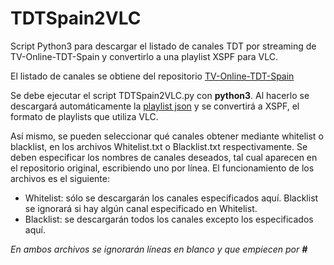 # TDTSpain2VLC

Script Python3 para descargar el listado de canales TDT por streaming de TV-Online-TDT-Spain y convertirlo a una playlist XSPF para VLC.

El listado de canales se obtiene del repositorio [TV-Online-TDT-Spain](https://github.com/ruvelro/TV-Online-TDT-Spain)

Se debe ejecutar el script TDTSpain2VLC.py con **python3**. Al hacerlo se descargará automáticamente la [playlist json](https://github.com/ruvelro/TV-Online-TDT-Spain/blob/master/tv-spain.json) y se convertirá a XSPF, el formato de playlists que utiliza VLC.

Así mismo, se pueden seleccionar qué canales obtener mediante whitelist o blacklist, en los archivos Whitelist.txt o Blacklist.txt respectivamente. Se deben especificar los nombres de canales deseados, tal cual aparecen en el repositorio original, escribiendo uno por línea. El funcionamiento de los archivos es el siguiente:

* Whitelist: sólo se descargarán los canales especificados aquí. Blacklist se ignorará si hay algún canal especificado en Whitelist.
* Blacklist: se descargarán todos los canales excepto los especificados aquí.

_En ambos archivos se ignorarán líneas en blanco y que empiecen por **#**_
